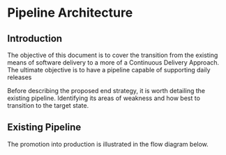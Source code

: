 # Pipeline Architecture

## Introduction

The objective of this document is to cover the transition from the existing means of software delivery to a more of a Continuous Delivery Approach. The ultimate objective is to have a pipeline capable of supporting daily releases

Before describing the proposed end strategy, it is worth detailing the existing pipeline. Identifying its areas of weakness and how best to transition to the target state. 

## Existing Pipeline

The promotion into production is illustrated in the flow diagram below. 